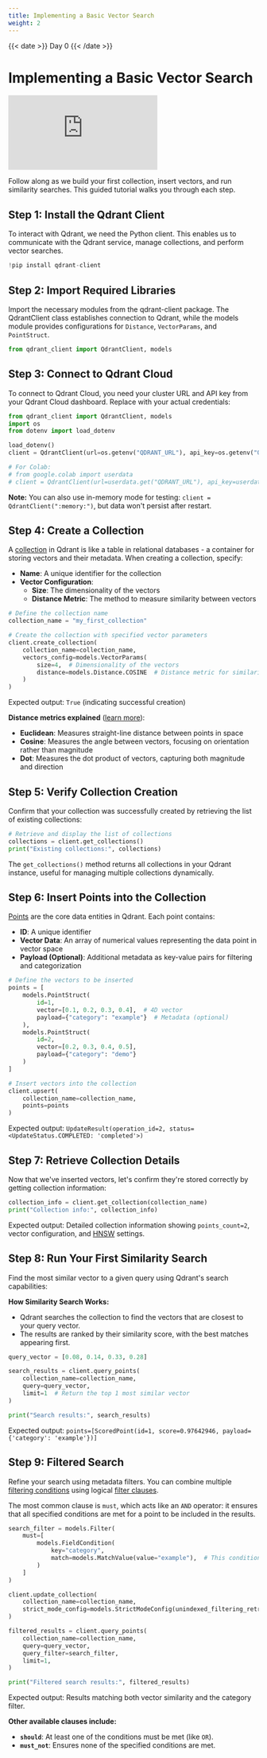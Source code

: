 ```yaml
---
title: Implementing a Basic Vector Search
weight: 2
---
```


{{< date >}} Day 0 {{< /date >}}

# Implementing a Basic Vector Search

<div class="video">
<iframe 
  src="https://www.youtube.com/embed/_83L9ZIoOjM?si=ZTpn6fMXSjc_7JgL"
  frameborder="0"
  allow="accelerometer; autoplay; clipboard-write; encrypted-media; gyroscope; picture-in-picture; web-share"
  referrerpolicy="strict-origin-when-cross-origin"
  allowfullscreen>
</iframe>
</div>

Follow along as we build your first collection, insert vectors, and run similarity searches. This guided tutorial walks you through each step.

## Step 1: Install the Qdrant Client

To interact with Qdrant, we need the Python client. This enables us to communicate with the Qdrant service, manage collections, and perform vector searches.

```python
!pip install qdrant-client
```

## Step 2: Import Required Libraries

Import the necessary modules from the qdrant-client package. The QdrantClient class establishes connection to Qdrant, while the models module provides configurations for `Distance`, `VectorParams`, and `PointStruct`.

```python
from qdrant_client import QdrantClient, models
```

## Step 3: Connect to Qdrant Cloud

To connect to Qdrant Cloud, you need your cluster URL and API key from your Qdrant Cloud dashboard. Replace with your actual credentials:

```python
from qdrant_client import QdrantClient, models
import os
from dotenv import load_dotenv

load_dotenv()
client = QdrantClient(url=os.getenv("QDRANT_URL"), api_key=os.getenv("QDRANT_API_KEY"))

# For Colab:
# from google.colab import userdata
# client = QdrantClient(url=userdata.get("QDRANT_URL"), api_key=userdata.get("QDRANT_API_KEY"))
```

**Note:** You can also use in-memory mode for testing: `client = QdrantClient(":memory:")`, but data won't persist after restart.

## Step 4: Create a Collection

A [collection](/documentation/concepts/collections/) in Qdrant is like a table in relational databases - a container for storing vectors and their metadata. When creating a collection, specify:

- **Name**: A unique identifier for the collection
- **Vector Configuration**:
  - **Size**: The dimensionality of the vectors
  - **Distance Metric**: The method to measure similarity between vectors

```python
# Define the collection name
collection_name = "my_first_collection"

# Create the collection with specified vector parameters
client.create_collection(
    collection_name=collection_name,
    vectors_config=models.VectorParams(
        size=4,  # Dimensionality of the vectors
        distance=models.Distance.COSINE  # Distance metric for similarity search
    )
)
```

Expected output: `True` (indicating successful creation)

**Distance metrics explained** ([learn more](/documentation/concepts/collections/#distance-metrics)):
- **Euclidean**: Measures straight-line distance between points in space
- **Cosine**: Measures the angle between vectors, focusing on orientation rather than magnitude
- **Dot**: Measures the dot product of vectors, capturing both magnitude and direction

## Step 5: Verify Collection Creation

Confirm that your collection was successfully created by retrieving the list of existing collections:

```python
# Retrieve and display the list of collections
collections = client.get_collections()
print("Existing collections:", collections)
```

The `get_collections()` method returns all collections in your Qdrant instance, useful for managing multiple collections dynamically.

## Step 6: Insert Points into the Collection

[Points](/documentation/concepts/points/) are the core data entities in Qdrant. Each point contains:

- **ID**: A unique identifier
- **Vector Data**: An array of numerical values representing the data point in vector space
- **Payload (Optional)**: Additional metadata as key-value pairs for filtering and categorization

```python
# Define the vectors to be inserted
points = [
    models.PointStruct(
        id=1,
        vector=[0.1, 0.2, 0.3, 0.4],  # 4D vector
        payload={"category": "example"}  # Metadata (optional)
    ),
    models.PointStruct(
        id=2,
        vector=[0.2, 0.3, 0.4, 0.5],
        payload={"category": "demo"}
    )
]

# Insert vectors into the collection
client.upsert(
    collection_name=collection_name,
    points=points
)
```

Expected output: `UpdateResult(operation_id=2, status=<UpdateStatus.COMPLETED: 'completed'>)`

## Step 7: Retrieve Collection Details

Now that we've inserted vectors, let's confirm they're stored correctly by getting collection information:

```python
collection_info = client.get_collection(collection_name)
print("Collection info:", collection_info)
```

Expected output: Detailed collection information showing `points_count=2`, vector configuration, and [HNSW](https://qdrant.tech/articles/filtrable-hnsw/) settings.

## Step 8: Run Your First Similarity Search

Find the most similar vector to a given query using Qdrant's search capabilities:

**How Similarity Search Works:**
- Qdrant searches the collection to find the vectors that are closest to your query vector.
- The results are ranked by their similarity score, with the best matches appearing first.


```python
query_vector = [0.08, 0.14, 0.33, 0.28]

search_results = client.query_points(
    collection_name=collection_name,
    query=query_vector,
    limit=1  # Return the top 1 most similar vector
)

print("Search results:", search_results)
```

Expected output: `points=[ScoredPoint(id=1, score=0.97642946, payload={'category': 'example'})]`

## Step 9: Filtered Search

Refine your search using metadata filters. You can combine multiple [filtering conditions](/documentation/concepts/filtering/#filtering-conditions) using logical [filter clauses](/documentation/concepts/filtering/#filtering-clauses).

The most common clause is `must`, which acts like an `AND` operator: it ensures that all specified conditions are met for a point to be included in the results.

```python
search_filter = models.Filter(
    must=[
        models.FieldCondition(
            key="category",
            match=models.MatchValue(value="example"),  # This condition must be true
        )
    ]
)

client.update_collection(
    collection_name=collection_name,
    strict_mode_config=models.StrictModeConfig(unindexed_filtering_retrieve=True),
)

filtered_results = client.query_points(
    collection_name=collection_name,
    query=query_vector,
    query_filter=search_filter,
    limit=1,
)

print("Filtered search results:", filtered_results)
```

Expected output: Results matching both vector similarity and the category filter.

**Other available clauses include:**
-   **`should`**: At least one of the conditions must be met (like `OR`).
-   **`must_not`**: Ensures none of the specified conditions are met.
